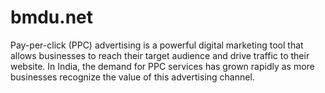 # bmdu.net
Pay-per-click (PPC) advertising is a powerful digital marketing tool that allows businesses to reach their target audience and drive traffic to their website. In India, the demand for PPC services has grown rapidly as more businesses recognize the value of this advertising channel.
